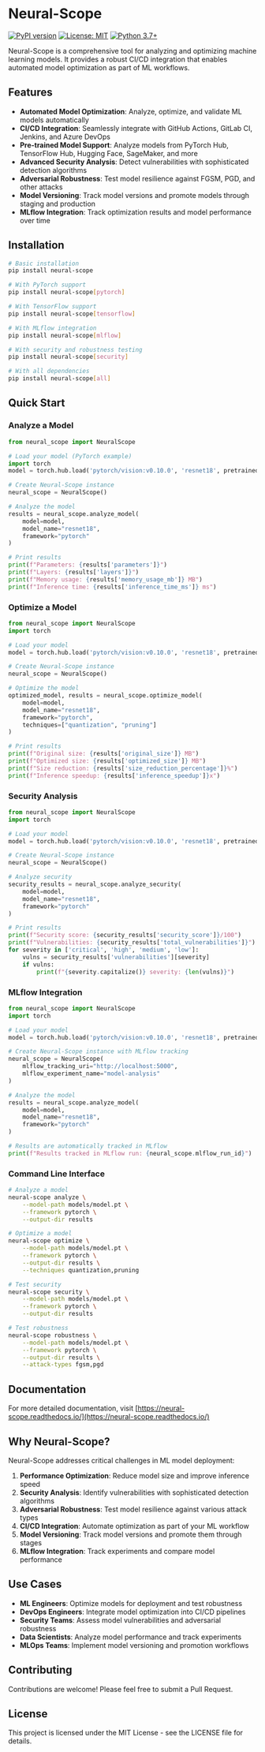 # Neural-Scope

[![PyPI version](https://badge.fury.io/py/neural-scope.svg)](https://badge.fury.io/py/neural-scope)
[![License: MIT](https://img.shields.io/badge/License-MIT-yellow.svg)](https://opensource.org/licenses/MIT)
[![Python 3.7+](https://img.shields.io/badge/python-3.7+-blue.svg)](https://www.python.org/downloads/release/python-370/)

Neural-Scope is a comprehensive tool for analyzing and optimizing machine learning models. It provides a robust CI/CD integration that enables automated model optimization as part of ML workflows.

## Features

- **Automated Model Optimization**: Analyze, optimize, and validate ML models automatically
- **CI/CD Integration**: Seamlessly integrate with GitHub Actions, GitLab CI, Jenkins, and Azure DevOps
- **Pre-trained Model Support**: Analyze models from PyTorch Hub, TensorFlow Hub, Hugging Face, SageMaker, and more
- **Advanced Security Analysis**: Detect vulnerabilities with sophisticated detection algorithms
- **Adversarial Robustness**: Test model resilience against FGSM, PGD, and other attacks
- **Model Versioning**: Track model versions and promote models through staging and production
- **MLflow Integration**: Track optimization results and model performance over time

## Installation

```bash
# Basic installation
pip install neural-scope

# With PyTorch support
pip install neural-scope[pytorch]

# With TensorFlow support
pip install neural-scope[tensorflow]

# With MLflow integration
pip install neural-scope[mlflow]

# With security and robustness testing
pip install neural-scope[security]

# With all dependencies
pip install neural-scope[all]
```

## Quick Start

### Analyze a Model

```python
from neural_scope import NeuralScope

# Load your model (PyTorch example)
import torch
model = torch.hub.load('pytorch/vision:v0.10.0', 'resnet18', pretrained=True)

# Create Neural-Scope instance
neural_scope = NeuralScope()

# Analyze the model
results = neural_scope.analyze_model(
    model=model,
    model_name="resnet18",
    framework="pytorch"
)

# Print results
print(f"Parameters: {results['parameters']}")
print(f"Layers: {results['layers']}")
print(f"Memory usage: {results['memory_usage_mb']} MB")
print(f"Inference time: {results['inference_time_ms']} ms")
```

### Optimize a Model

```python
from neural_scope import NeuralScope
import torch

# Load your model
model = torch.hub.load('pytorch/vision:v0.10.0', 'resnet18', pretrained=True)

# Create Neural-Scope instance
neural_scope = NeuralScope()

# Optimize the model
optimized_model, results = neural_scope.optimize_model(
    model=model,
    model_name="resnet18",
    framework="pytorch",
    techniques=["quantization", "pruning"]
)

# Print results
print(f"Original size: {results['original_size']} MB")
print(f"Optimized size: {results['optimized_size']} MB")
print(f"Size reduction: {results['size_reduction_percentage']}%")
print(f"Inference speedup: {results['inference_speedup']}x")
```

### Security Analysis

```python
from neural_scope import NeuralScope
import torch

# Load your model
model = torch.hub.load('pytorch/vision:v0.10.0', 'resnet18', pretrained=True)

# Create Neural-Scope instance
neural_scope = NeuralScope()

# Analyze security
security_results = neural_scope.analyze_security(
    model=model,
    model_name="resnet18",
    framework="pytorch"
)

# Print results
print(f"Security score: {security_results['security_score']}/100")
print(f"Vulnerabilities: {security_results['total_vulnerabilities']}")
for severity in ['critical', 'high', 'medium', 'low']:
    vulns = security_results['vulnerabilities'][severity]
    if vulns:
        print(f"{severity.capitalize()} severity: {len(vulns)}")
```

### MLflow Integration

```python
from neural_scope import NeuralScope
import torch

# Load your model
model = torch.hub.load('pytorch/vision:v0.10.0', 'resnet18', pretrained=True)

# Create Neural-Scope instance with MLflow tracking
neural_scope = NeuralScope(
    mlflow_tracking_uri="http://localhost:5000",
    mlflow_experiment_name="model-analysis"
)

# Analyze the model
results = neural_scope.analyze_model(
    model=model,
    model_name="resnet18",
    framework="pytorch"
)

# Results are automatically tracked in MLflow
print(f"Results tracked in MLflow run: {neural_scope.mlflow_run_id}")
```

### Command Line Interface

```bash
# Analyze a model
neural-scope analyze \
    --model-path models/model.pt \
    --framework pytorch \
    --output-dir results

# Optimize a model
neural-scope optimize \
    --model-path models/model.pt \
    --framework pytorch \
    --output-dir results \
    --techniques quantization,pruning

# Test security
neural-scope security \
    --model-path models/model.pt \
    --framework pytorch \
    --output-dir results

# Test robustness
neural-scope robustness \
    --model-path models/model.pt \
    --framework pytorch \
    --output-dir results \
    --attack-types fgsm,pgd
```

## Documentation

For more detailed documentation, visit [https://neural-scope.readthedocs.io/](https://neural-scope.readthedocs.io/)

## Why Neural-Scope?

Neural-Scope addresses critical challenges in ML model deployment:

1. **Performance Optimization**: Reduce model size and improve inference speed
2. **Security Analysis**: Identify vulnerabilities with sophisticated detection algorithms
3. **Adversarial Robustness**: Test model resilience against various attack types
4. **CI/CD Integration**: Automate optimization as part of your ML workflow
5. **Model Versioning**: Track model versions and promote them through stages
6. **MLflow Integration**: Track experiments and compare model performance

## Use Cases

- **ML Engineers**: Optimize models for deployment and test robustness
- **DevOps Engineers**: Integrate model optimization into CI/CD pipelines
- **Security Teams**: Assess model vulnerabilities and adversarial robustness
- **Data Scientists**: Analyze model performance and track experiments
- **MLOps Teams**: Implement model versioning and promotion workflows

## Contributing

Contributions are welcome! Please feel free to submit a Pull Request.

## License

This project is licensed under the MIT License - see the LICENSE file for details.
